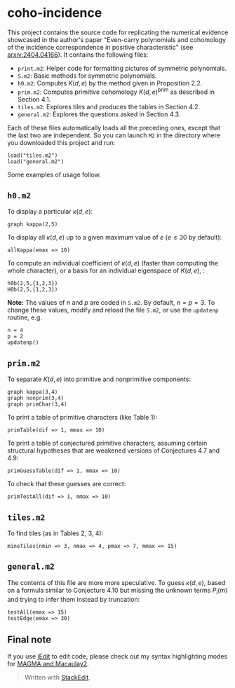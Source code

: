 # coho-incidence
This project contains the source code for replicating the numerical evidence showcased in the author's paper "Even-carry polynomials and cohomology of the incidence correspondence in positive characteristic" (see [arxiv:2404.04166](https://arxiv.org/abs/2404.04166)). It contains the following files:

- `print.m2`: Helper code for formatting pictures of symmetric polynomials.
- `S.m2`: Basic methods for symmetric polynomials.
- `h0.m2`: Computes $K(d,e)$ by the method given in Proposition 2.2.
- `prim.m2`: Computes primitive cohomology $K(d,e)^{\mathrm{prim}}$ as described in Section 4.1.
- `tiles.m2`: Explores tiles and produces the tables in Section 4.2.
- `general.m2`: Explores the questions asked in Section 4.3.

Each of these files automatically loads all the preceding ones, except that the last two are independent. So you can launch `M2` in the directory where you downloaded this project and run:
```
load("tiles.m2")
load("general.m2")
```
Some examples of usage follow.

## `h0.m2`
To display a particular $\kappa(d,e)$:
```
graph kappa(2,5)
```
To display all $\kappa(d,e)$ up to a given maximum value of $e$ ($e \leq 30$ by default):
```
allKappa(emax => 10)
```
To compute an individual coefficient of $\kappa(d,e)$ (faster than computing the whole character), or a basis for an individual eigenspace of $K(d,e)$, :
```
h0b(2,5,{1,2,3})
H0b(2,5,{1,2,3})
```
**Note:** The values of $n$ and $p$ are coded in `S.m2`. By default, $n = p = 3$. To change these values, modify and reload the file `S.m2`, or use the `updatenp` routine, e.g.
```
n = 4
p = 2
updatenp()
```

## `prim.m2`
To separate $K(d,e)$ into primitive and nonprimitive components:
```
graph kappa(3,4)
graph nonprim(3,4)
graph primChar(3,4)
```
To print a table of primitive characters (like Table 1):
```
primTable(dif => 1, mmax => 10)
```
To print a table of conjectured primitive characters, assuming certain structural hypotheses that are weakened versions of Conjectures 4.7 and 4.9:
```
primGuessTable(dif => 1, mmax => 10)
```
To check that these guesses are correct:
```
primTestAll(dif => 1, mmax => 10)
```
## `tiles.m2`
To find tiles (as in Tables 2, 3, 4):
```
mineTiles(nmin => 3, nmax => 4, pmax => 7, mmax => 15)
```
## `general.m2`
The contents of this file are more more speculative. To guess $\kappa(d,e)$, based on a formula similar to Conjecture 4.10 but missing the unknown terms $P_i(m)$ and trying to infer them instead by truncation:
```
testAll(emax => 15)
testEdge(emax => 30)
```

## Final note
If you use [jEdit](jedit.org) to edit code, please check out my syntax highlighting modes for [MAGMA and Macaulay2](github.com/emo916math/jEdit-modes).

> Written with [StackEdit](https://stackedit.io/).
